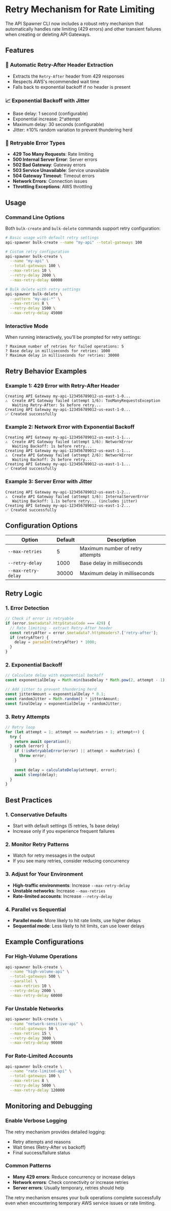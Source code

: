 # Retry Mechanism for Rate Limiting

The API Spawner CLI now includes a robust retry mechanism that automatically handles rate limiting (429 errors) and other transient failures when creating or deleting API Gateways.

## Features

### 🚀 **Automatic Retry-After Header Extraction**
- Extracts the `Retry-After` header from 429 responses
- Respects AWS's recommended wait time
- Falls back to exponential backoff if no header is present

### 📈 **Exponential Backoff with Jitter**
- Base delay: 1 second (configurable)
- Exponential increase: 2^attempt
- Maximum delay: 30 seconds (configurable)
- Jitter: ±10% random variation to prevent thundering herd

### 🔄 **Retryable Error Types**
- **429 Too Many Requests**: Rate limiting
- **500 Internal Server Error**: Server errors
- **502 Bad Gateway**: Gateway errors
- **503 Service Unavailable**: Service unavailable
- **504 Gateway Timeout**: Timeout errors
- **Network Errors**: Connection issues
- **Throttling Exceptions**: AWS throttling

## Usage

### Command Line Options

Both `bulk-create` and `bulk-delete` commands support retry configuration:

```bash
# Basic usage with default retry settings
api-spawner bulk-create --name "my-api" --total-gateways 100

# Custom retry configuration
api-spawner bulk-create \
  --name "my-api" \
  --total-gateways 100 \
  --max-retries 10 \
  --retry-delay 2000 \
  --max-retry-delay 60000

# Bulk delete with retry settings
api-spawner bulk-delete \
  --pattern "my-api-*" \
  --max-retries 8 \
  --retry-delay 1500 \
  --max-retry-delay 45000
```

### Interactive Mode

When running interactively, you'll be prompted for retry settings:

```
? Maximum number of retries for failed operations: 5
? Base delay in milliseconds for retries: 1000
? Maximum delay in milliseconds for retries: 30000
```

## Retry Behavior Examples

### Example 1: 429 Error with Retry-After Header

```
Creating API Gateway my-api-123456789012-us-east-1-0...
⚠️  Create API Gateway failed (attempt 1/6): TooManyRequestsException
   Waiting Retry-After: 5s before retry...
Creating API Gateway my-api-123456789012-us-east-1-0...
✅ Created successfully
```

### Example 2: Network Error with Exponential Backoff

```
Creating API Gateway my-api-123456789012-us-east-1-1...
⚠️  Create API Gateway failed (attempt 1/6): NetworkError
   Waiting Backoff: 1s before retry...
Creating API Gateway my-api-123456789012-us-east-1-1...
⚠️  Create API Gateway failed (attempt 2/6): NetworkError
   Waiting Backoff: 2s before retry...
Creating API Gateway my-api-123456789012-us-east-1-1...
✅ Created successfully
```

### Example 3: Server Error with Jitter

```
Creating API Gateway my-api-123456789012-us-east-1-2...
⚠️  Create API Gateway failed (attempt 1/6): InternalServerError
   Waiting Backoff: 1.1s before retry... (includes jitter)
Creating API Gateway my-api-123456789012-us-east-1-2...
✅ Created successfully
```

## Configuration Options

| Option | Default | Description |
|--------|---------|-------------|
| `--max-retries` | 5 | Maximum number of retry attempts |
| `--retry-delay` | 1000 | Base delay in milliseconds |
| `--max-retry-delay` | 30000 | Maximum delay in milliseconds |

## Retry Logic

### 1. Error Detection
```typescript
// Check if error is retryable
if (error.$metadata?.httpStatusCode === 429) {
  // Rate limiting - extract Retry-After header
  const retryAfter = error.$metadata?.httpHeaders?.['retry-after'];
  if (retryAfter) {
    delay = parseInt(retryAfter) * 1000;
  }
}
```

### 2. Exponential Backoff
```typescript
// Calculate delay with exponential backoff
const exponentialDelay = Math.min(baseDelay * Math.pow(2, attempt - 1), maxDelay);

// Add jitter to prevent thundering herd
const jitterAmount = exponentialDelay * 0.1;
const randomJitter = Math.random() * jitterAmount;
const finalDelay = exponentialDelay + randomJitter;
```

### 3. Retry Attempts
```typescript
// Retry loop
for (let attempt = 1; attempt <= maxRetries + 1; attempt++) {
  try {
    return await operation();
  } catch (error) {
    if (!isRetryableError(error) || attempt > maxRetries) {
      throw error;
    }
    
    const delay = calculateDelay(attempt, error);
    await sleep(delay);
  }
}
```

## Best Practices

### 1. **Conservative Defaults**
- Start with default settings (5 retries, 1s base delay)
- Increase only if you experience frequent failures

### 2. **Monitor Retry Patterns**
- Watch for retry messages in the output
- If you see many retries, consider reducing concurrency

### 3. **Adjust for Your Environment**
- **High-traffic environments**: Increase `--max-retry-delay`
- **Unstable networks**: Increase `--max-retries`
- **Rate-limited accounts**: Increase `--retry-delay`

### 4. **Parallel vs Sequential**
- **Parallel mode**: More likely to hit rate limits, use higher delays
- **Sequential mode**: Less likely to hit limits, can use lower delays

## Example Configurations

### For High-Volume Operations
```bash
api-spawner bulk-create \
  --name "high-volume-api" \
  --total-gateways 500 \
  --parallel \
  --max-retries 10 \
  --retry-delay 2000 \
  --max-retry-delay 60000
```

### For Unstable Networks
```bash
api-spawner bulk-create \
  --name "network-sensitive-api" \
  --total-gateways 50 \
  --max-retries 15 \
  --retry-delay 3000 \
  --max-retry-delay 90000
```

### For Rate-Limited Accounts
```bash
api-spawner bulk-create \
  --name "rate-limited-api" \
  --total-gateways 100 \
  --max-retries 8 \
  --retry-delay 5000 \
  --max-retry-delay 120000
```

## Monitoring and Debugging

### Enable Verbose Logging
The retry mechanism provides detailed logging:
- Retry attempts and reasons
- Wait times (Retry-After vs backoff)
- Final success/failure status

### Common Patterns
- **Many 429 errors**: Reduce concurrency or increase delays
- **Network errors**: Check connectivity or increase retries
- **Server errors**: Usually temporary, retries should help

The retry mechanism ensures your bulk operations complete successfully even when encountering temporary AWS service issues or rate limiting. 